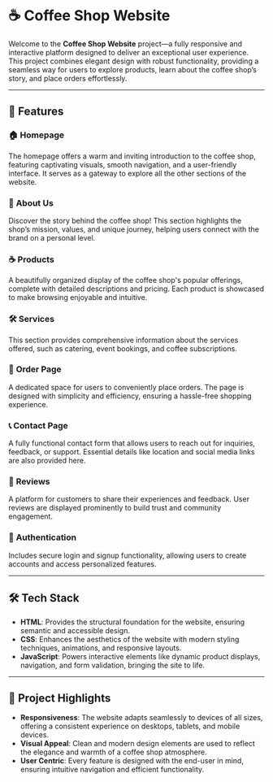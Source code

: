 # ☕ Coffee Shop Website  

Welcome to the **Coffee Shop Website** project—a fully responsive and interactive platform designed to deliver an exceptional user experience. This project combines elegant design with robust functionality, providing a seamless way for users to explore products, learn about the coffee shop’s story, and place orders effortlessly.  

---

## 🌟 Features  

### 🏠 **Homepage**  
The homepage offers a warm and inviting introduction to the coffee shop, featuring captivating visuals, smooth navigation, and a user-friendly interface. It serves as a gateway to explore all the other sections of the website.  

### 📝 **About Us**  
Discover the story behind the coffee shop! This section highlights the shop’s mission, values, and unique journey, helping users connect with the brand on a personal level.  

### ☕ **Products**  
A beautifully organized display of the coffee shop's popular offerings, complete with detailed descriptions and pricing. Each product is showcased to make browsing enjoyable and intuitive.  

### 🛠️ **Services**  
This section provides comprehensive information about the services offered, such as catering, event bookings, and coffee subscriptions.  

### 🛒 **Order Page**  
A dedicated space for users to conveniently place orders. The page is designed with simplicity and efficiency, ensuring a hassle-free shopping experience.  

### 📞 **Contact Page**  
A fully functional contact form that allows users to reach out for inquiries, feedback, or support. Essential details like location and social media links are also provided here.  

### 💬 **Reviews**  
A platform for customers to share their experiences and feedback. User reviews are displayed prominently to build trust and community engagement.  

### 🔐 **Authentication**  
Includes secure login and signup functionality, allowing users to create accounts and access personalized features.  

---

## 🛠️ Tech Stack  

- **HTML**: Provides the structural foundation for the website, ensuring semantic and accessible design.  
- **CSS**: Enhances the aesthetics of the website with modern styling techniques, animations, and responsive layouts.  
- **JavaScript**: Powers interactive elements like dynamic product displays, navigation, and form validation, bringing the site to life.  

---

## 🚀 Project Highlights  

- **Responsiveness**: The website adapts seamlessly to devices of all sizes, offering a consistent experience on desktops, tablets, and mobile devices.  
- **Visual Appeal**: Clean and modern design elements are used to reflect the elegance and warmth of a coffee shop atmosphere.  
- **User Centric**: Every feature is designed with the end-user in mind, ensuring intuitive navigation and efficient functionality.  


